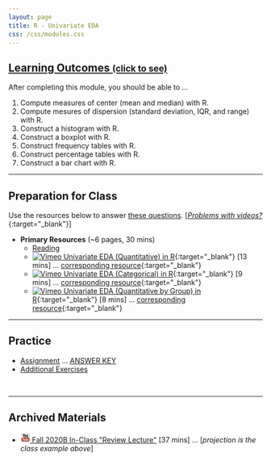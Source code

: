 ```yaml
---
layout: page
title: R - Univariate EDA
css: /css/modules.css
---
```


<div class="panel-group-ILOs">
  <div class="panel panel-default">
    <div class="panel-heading">
      <h2 class="panel-title">
        <a data-toggle="collapse" href="#ILOs">Learning Outcomes <small>(click to see)</small></a>
      </h2>
    </div>
    <div id="ILOs" class="panel-collapse collapse">
      <div class="panel-body">
<p>After completing this module, you should be able to ...</p>

<ol>
  <li>Compute measures of center (mean and median) with R.</li>
  <li>Compute mesures of dispersion (standard deviation, IQR, and range) with R.</li>
  <li>Construct a histogram with R.</li>
  <li>Construct a boxplot with R.</li>
  <li>Construct frequency tables with R.</li>
  <li>Construct percentage tables with R.</li>
  <li>Construct a bar chart with R.</li>
</ol>
      </div>
    </div>
  </div>
</div>

----

## Preparation for Class

Use the resources below to answer [these questions](Prep/RUnivEDA). [[*Problems with videos?*](../resources/FAQs/videos){:target="_blank"}]

* **Primary Resources** (~6 pages, 30 mins)
  * [Reading](bookR/RUnivEDA.html)
  * [![Vimeo](../img/dhovid.png) Univariate EDA (Quantitative) in R](https://vimeo.com/439763033){:target="_blank"} [13 mins] ... [corresponding resource](HO/Penguins.html#RUnivEDAQ){:target="_blank"}
  * [![Vimeo](../img/dhovid.png) Univariate EDA (Categorical) in R](https://vimeo.com/439831864){:target="_blank"} [9 mins] ... [corresponding resource](HO/Penguins.html#RUnivEDAC){:target="_blank"}
  * [![Vimeo](../img/dhovid.png) Univariate EDA (Quantitative by Group) in R](https://vimeo.com/440130844){:target="_blank"} [8 mins] ... [corresponding resource](HO/Penguins.html#RUnivEDAQC){:target="_blank"}

----

## Practice

* [Assignment](CE/RUnivEDA_CE1) ... [ANSWER KEY](CE/KEY_RUnivEDA_CE)
* [Additional Exercises](CE/RUnivEDA_CE2)

&nbsp;

----

## Archived Materials

* [![YouTube](../img/youtube.png) Fall 2020B In-Class "Review Lecture"](https://youtu.be/umAy3o1N2IM) [37 mins] ... [*projection is the class example above*]

<!----
* [![Vimeo](../img/dhovid.png) Univariate EDA (Quantitative) in R](https://vimeo.com/user45324800/ncstats-uedaq){:target="_blank"} [4 mins]
* [![Vimeo](../img/dhovid.png) Univariate EDA (Categorical) in R](https://vimeo.com/user45324800/ncstats-uedac){:target="_blank"} [4 mins]
--->
